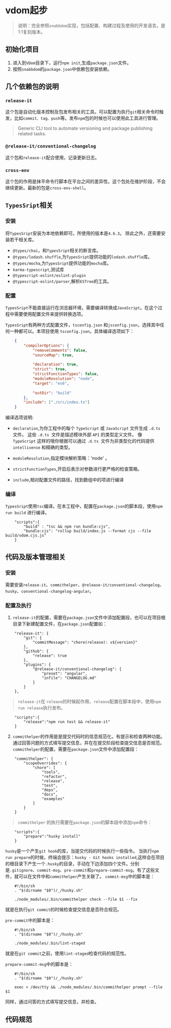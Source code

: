 # vdom起步

> 说明：完全参照`snabbdom`实现，包括配置、构建过程及使用的开发语言。是1:1复刻版本。

## 初始化项目
1. 进入到`VDom`目录下，运行`npm init`,生成`package.json`文件。
2. 按照`snabbdom`的`package.json`中依赖包安装依赖。

## 几个依赖包的说明

### `release-it`

这个包是自动化版本控制及包发布相关的工具。可以配置为执行`git`相关命令时触发，比如`commit、tag、push`等。发布`npm`包的时候也可以使用此工具进行管理。

> Generic CLI tool to automate versioning and package publishing related tasks.

### `@release-it/conventional-changelog`

这个包和`release-it`配合使用，记录更新日志。

### `cross-env`

这个包的作用是抹平命令行脚本在平台之间的差异性。这个包处在维护阶段，不会继续更新。最新的包是`cross-env-shell`。

## `TypesSript`相关

### 安装

将`TypesSript`安装为本地依赖即可。所使用的版本是`4.6.3`。 除此之外，还需要安装若干相关库。
- `@types/chai`，和`TypesSript`相关的断言库。
- `@types/lodash.shuffle`,为`TypesSript`提供功能的`lodash.shuffle`库。
- `@types/mocha`,为`TypesSript`提供功能的`mocha`库。
- `karma-typescript`,测试库
- `@typescript-eslint/eslint-plugin`
- `@typescript-eslint/parser`,解析`ESTree`的工具。

### 配置

`TypesSript`不能直接运行在浏览器环境，需要编译转换成`JavaScript`。在这个过程中需要使用配置文件来提供转换选项。

`TypesSript`有两种方式配置文件，`tsconfig.json` 和`jsconfig.json`，选择其中任何一种都可以。本项目使用 `tsconfig.json`。具体编译选项如下：

```tsconfig.json
	{
		"compilerOptions": {
			"removeComments": false,
			"sourceMap": true,
			
			"declaration": true,
			"strict": true,
			"strictFunctionTypes": false,
			"moduleResolution": "node",
			"target": "es6",
			
			"outDir": "build"
		},
		"include": ["./src/index.ts"]
	}

```
编译选项说明:

- `declaration`,为你工程中的每个 `TypeScript` 或 `JavaScript` 文件生成 `.d.ts` 文件。 这些 `.d.ts `文件是描述模块外部 `API` 的类型定义文件。 像 `TypeScript` 这样的哦你根据可以通过 `.d.ts `文件为非类型化的代码提供 `intellisense` 和精确的类型。

- `moduleResolution`,指定模块解析策略：'node' 。
- `strictFunctionTypes`,开启后表示对参数进行更严格的检查策略。
- `include`,相对配置文件的路径，找到数组中的项进行编译

### 编译

`TypesSript`使用`tsc`编译。在本工程中，配置在`package.json`的脚本段，使用`npm run build` 进行编译。

```
	"scripts":{
		"build" : "tsc && npm run bundle:cjs",
		"bundle:cjs": "rollup build/index.js --format cjs --file build/vdom.cjs.js"
	}
```


## 代码及版本管理相关

### 安装

需要安装`release-it`、`commithelper`、`@release-it/conventional-changelog`、`husky`、`conventional-changelog-angular`。

### 配置及执行

1. `release-it`的配置，需要在`package.json`文件中添加配置段，也可以在项目根目录下新建配置文件，在`package.json`配置如：

```
	"release-it": {
		"git": {
			"commitMessage": "chore(release): v${version}"
		},
		"github": {
			"release": true
		},
		"plugins": {
			"@release-it/conventional-changelog": {
				"preset": "angular",
				"infile": "CHANGELOG.md"
			}
		}
	},
```

> `release-it`在 `release`的时候起作用，`release`配置在脚本段中，使用`npm run release`执行发布。
```
	"scripts":{
		"release":"npm run test && release-it"
	}
```

2. `commithelper`的作用是是提交代码时的信息规范化，有提示和检查两种功能。通过回答问题的方式填写提交信息，并在在提交阶段检查提交信息是否规范。 `commithelper`的配置，需要在`package.json`文件中添加配置段：

```
	"commithelper": {
		"scopeOverrides": {
			"chore": [
				"tools",
				"refactor",
				"release",
				"test",
				"deps",
				"docs",
				"examples"
			]
		}
  	}
```

> `commithelper` 的执行需要在`package.json`的脚本段中添加`npm`命令：
```
	"scripts":{
		"prepare":"husky install"
	}
```
`husky`是一个产生`git hook`的库，当提交代码的时候执行一些指令。
当执行`npm run prepare`的时候，终端会提示：`husky - Git hooks installed`,这样会在项目的根目录下产生一个`.husky`的目录，手动在下边添加四个文件。分别是`.gitignore`、`commit-msg`、`pre-commit`和`prepare-commit-msg`。有了这些文件，就可以在文件中和`commithelper`产生关联了。
`commit-msg`中的脚本是：
```
	#!/bin/sh
	. "$(dirname "$0")/_/husky.sh"

	./node_modules/.bin/commithelper check --file $1 --fix
```
就是在执行`git commit`的时候检查提交信息是否符合规范。

`pre-commit`中的脚本是：
```
	#!/bin/sh
	. "$(dirname "$0")/_/husky.sh"

	./node_modules/.bin/lint-staged

```
就是在`git commit`之前，使用`lint-staged`检查代码的规范性。

`prepare-commit-msg`中的脚本是：
```
	#!/bin/sh
	. "$(dirname "$0")/_/husky.sh"

	exec < /dev/tty && ./node_modules/.bin/commithelper prompt --file $1
```
同样，通过问答的方式填写提交信息，并检查。

## 代码规范